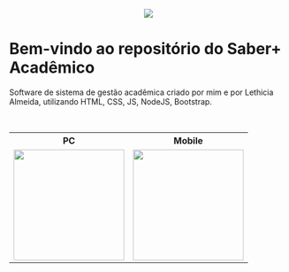<p align="center">
  <img src="https://lh3.googleusercontent.com/pw/AP1GczPUaIzkXmhqAFwX4i-tTPOJVXpBfn-5YpFDQLQw1k6m5V8yS7Z9WHd4PnwmrKC1QiEmi8pDkbi3_LupfB9U722H9jTSFFBgDTdhNKUp8AJkSJ-9XwwpbP5-aK7_bZ5bBnqMbxEm1WSn6bHEKTZ6bEjN=w361-h192-s-no-gm?authuser=0">
</p>

# Bem-vindo ao repositório do Saber+ Acadêmico

<p width="30%">Software de sistema de gestão acadêmica criado por mim e por Lethicia Almeida, utilizando HTML, CSS, JS, NodeJS, Bootstrap.</p>
<br>

<table>
  <tr>
    <th>PC</th>
    <th>Mobile</th>
  </tr>
  <tr>
    <td>
      <img src="https://cdn.discordapp.com/attachments/1231021678382022659/1235962681488445543/Saber_pc.png?ex=66364772&is=6634f5f2&hm=89442538ad1fd47eee350123664809e2143937869add9329c50abd2074bd1442&" style="height: 200px">
    </td>
    <td>
      <img src="https://cdn.discordapp.com/attachments/1231021678382022659/1235963141259788391/saber_celular.png?ex=663647df&is=6634f65f&hm=3baf59f45fc471b64553fc26478093236722237017a5289e26ec1feb0653f317&" style="height: 200px">
    </td>
  </tr>
</table>
